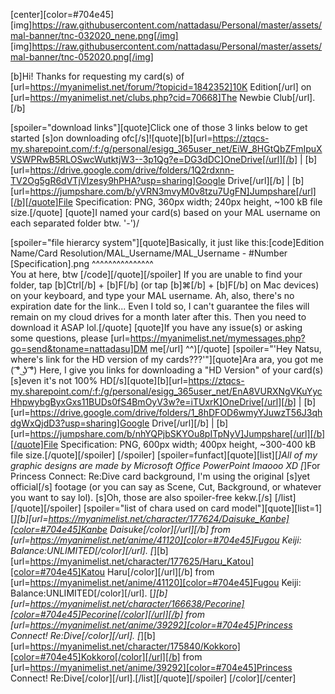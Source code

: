 [center][color=#704e45][img]https://raw.githubusercontent.com/nattadasu/Personal/master/assets/mal-banner/tnc-032020_nene.png[/img]
[img]https://raw.githubusercontent.com/nattadasu/Personal/master/assets/mal-banner/tnc-052020.png[/img]

[b]Hi! Thanks for requesting my card(s) of [url=https://myanimelist.net/forum/?topicid=1842352]10K Edition[/url] on [url=https://myanimelist.net/clubs.php?cid=70668]The Newbie Club[/url].[/b]

[spoiler="download links"][quote]Click one of those 3 links below to get started [s]on downloading ofc[/s]![quote][b][url=https://ztqcs-my.sharepoint.com/:f:/g/personal/esigg_365user_net/EiW_8HGtQbZFmIpuXVSWPRwB5RLOSwcWutktjW3--3p1Qg?e=DG3dDC]OneDrive[/url][/b] | [b][url=https://drive.google.com/drive/folders/1Q2rdxnn-TV2Og5gR6dVTjVIzesy9hPHA?usp=sharing]Google Drive[/url][/b] | [b][url=https://jumpshare.com/b/yVRN3mvyM0v8tzu7UgFN]Jumpshare[/url][/b][/quote]File Specification: PNG, 360px width; 240px height, ~100 kB file size.[/quote]
[quote]I named your card(s) based on your MAL username on each separated folder btw. '-')/

[spoiler="file hierarcy system"][quote]Basically, it just like this:[code]Edition Name/Card Resolution/MAL_Username/MAL_Username - #Number [Specification].png
^^^^^^^^^^^^^^^                                            
You at here, btw                                            [/code][/quote][/spoiler]
If you are unable to find your folder, tap [b]Ctrl[/b] + [b]F[/b] (or tap [b]⌘[/b] + [b]F[/b] on Mac devices) on your keyboard, and type your MAL username.
Ah, also, there's no expiration date for the link... Even I told so, I can't guarantee the files will remain on my cloud drives for a month later after this. Then you need to download it ASAP lol.[/quote]
[quote]If you have any issue(s) or asking some questions, please [url=https://myanimelist.net/mymessages.php?go=send&toname=nattadasu]DM me[/url] ^^)[/quote]
[spoiler="'Hey Natsu, where's link for the HD version of my cards???'"][quote]Ara ara, you got me ( ͡° ͜ʖ ͡°)
Here, I give you links for downloading a "HD Version" of your card(s) [s]even it's not 100% HD[/s][quote][b][url=https://ztqcs-my.sharepoint.com/:f:/g/personal/esigg_365user_net/EnA8VURXNgVKuYycHhpwybgByxGxs11BUDs0fS4BmOyV3w?e=iTUxrK]OneDrive[/url][/b] | [b][url=https://drive.google.com/drive/folders/1_8hDFOD6wmyYJuwzT56J3qhdgWxQjdD3?usp=sharing]Google Drive[/url][/b] | [b][url=https://jumpshare.com/b/nhYQPjbSKYOu8pITpNyV]Jumpshare[/url][/b][/quote]File Specification: PNG, 600px width; 400px height, ~300-400 kB file size.[/quote][/spoiler]
[/spoiler]
[spoiler=funfact][quote][list][*]All of my graphic designs are made by Microsoft Office PowerPoint lmaooo XD
[*]For Princess Connect: Re:Dive card background, I'm using the original [s]yet official[/s] footage (or you can say as Scene, Cut, Background, or whatever you want to say lol). [s]Oh, those are also spoiler-free kekw.[/s]
[/list][/quote][/spoiler]
[spoiler="list of chara used on card model"][quote][list=1][*][b][url=https://myanimelist.net/character/177624/Daisuke_Kanbe][color=#704e45]Kanbe Daisuke[/color][/url][/b] from [url=https://myanimelist.net/anime/41120][color=#704e45]Fugou Keiji: Balance:UNLIMITED[/color][/url].
[*][b][url=https://myanimelist.net/character/177625/Haru_Katou][color=#704e45]Katou Haru[/color][/url][/b] from [url=https://myanimelist.net/anime/41120][color=#704e45]Fugou Keiji: Balance:UNLIMITED[/color][/url].
[*][b][url=https://myanimelist.net/character/166638/Pecorine][color=#704e45]Pecorine[/color][/url][/b] from [url=https://myanimelist.net/anime/39292][color=#704e45]Princess Connect! Re:Dive[/color][/url].
[*][b][url=https://myanimelist.net/character/175840/Kokkoro][color=#704e45]Kokkoro[/color][/url][/b] from [url=https://myanimelist.net/anime/39292][color=#704e45]Princess Connect! Re:Dive[/color][/url].[/list][/quote][/spoiler]
[/color][/center]